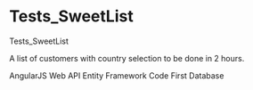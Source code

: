 # Tests_SweetList
Tests_SweetList

A list of customers with country selection to be done in 2 hours.

AngularJS
Web API
Entity Framework Code First Database
